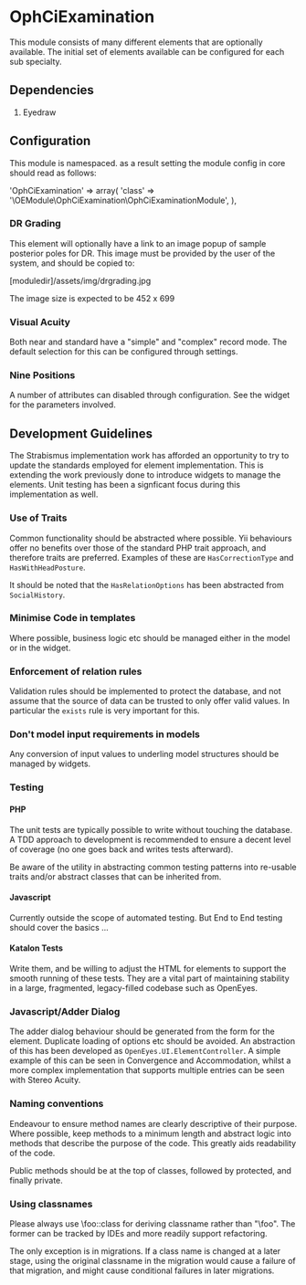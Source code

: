 OphCiExamination
================

This module consists of many different elements that are optionally available. The initial set of elements available can be configured for each sub specialty.

## Dependencies

1. Eyedraw

## Configuration

This module is namespaced. as a result setting the module config in core should read as follows:

'OphCiExamination' => array(
	'class' => '\OEModule\OphCiExamination\OphCiExaminationModule',
),

### DR Grading
This element will optionally have a link to an image popup of sample posterior poles for DR. This image must be provided by the user of the system, and should be copied to:

[moduledir]/assets/img/drgrading.jpg

The image size is expected to be 452 x 699

### Visual Acuity

Both near and standard have a "simple" and "complex" record mode. The default selection for this can be configured through settings.

### Nine Positions

A number of attributes can disabled through configuration. See the widget for the parameters involved.

## Development Guidelines

The Strabismus implementation work has afforded an opportunity to try to update the standards employed for element implementation. This is extending the work previously done to introduce widgets to manage the elements. Unit testing has been a signficant focus during this implementation as well.

### Use of Traits

Common functionality should be abstracted where possible. Yii behaviours offer no benefits over those of the standard PHP trait approach, and therefore traits are preferred. Examples of these are `HasCorrectionType` and `HasWithHeadPosture`.

It should be noted that the `HasRelationOptions` has been abstracted from `SocialHistory`.

### Minimise Code in templates

Where possible, business logic etc should be managed either in the model or in the widget.

### Enforcement of relation rules

Validation rules should be implemented to protect the database, and not assume that the source of data can be trusted to only offer valid values. In particular the `exists` rule is very important for this.

### Don't model input requirements in models

Any conversion of input values to underling model structures should be managed by widgets.

### Testing

#### PHP

The unit tests are typically possible to write without touching the database. A TDD approach to development is recommended to ensure a decent level of coverage (no one goes back and writes tests afterward).

Be aware of the utility in abstracting common testing patterns into re-usable traits and/or abstract classes that can be inherited from.

#### Javascript

Currently outside the scope of automated testing. But End to End testing should cover the basics ...

#### Katalon Tests

Write them, and be willing to adjust the HTML for elements to support the smooth running of these tests. They are a vital part of maintaining stability in a large, fragmented, legacy-filled codebase such as OpenEyes.

### Javascript/Adder Dialog

The adder dialog behaviour should be generated from the form for the element. Duplicate loading of options etc should be avoided. An abstraction of this has been developed as `OpenEyes.UI.ElementController`. A simple example of this can be seen in Convergence and Accommodation, whilst a more complex implementation that supports multiple entries can be seen with Stereo Acuity.

### Naming conventions

Endeavour to ensure method names are clearly descriptive of their purpose. Where possible, keep methods to a minimum length and abstract logic into methods that describe the purpose of the code. This greatly aids readability of the code.

Public methods should be at the top of classes, followed by protected, and finally private.

### Using classnames

Please always use \foo::class for deriving classname rather than "\\foo". The former can be tracked by IDEs and more readily support refactoring.

The only exception is in migrations. If a class name is changed at a later stage, using the original classname in the migration would cause a failure of that migration, and might cause conditional failures in later migrations.
